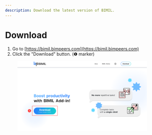 ```yaml
---
description: Download the latest version of BIMIL.
---
```


# Download

1. Go to [https://bimil.bimpeers.com](https://bimil.bimpeers.com)
2. Click the "Download" button. (❶ marker)&#x20;

<figure><img src="../.gitbook/assets/image.png" alt=""><figcaption></figcaption></figure>
